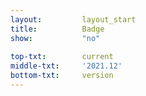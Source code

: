 ```yaml
---
layout:			layout_start
title:			Badge
show:			"no"
 
top-txt:		current
middle-txt:		'2021.12'
bottom-txt:		version
---
```

